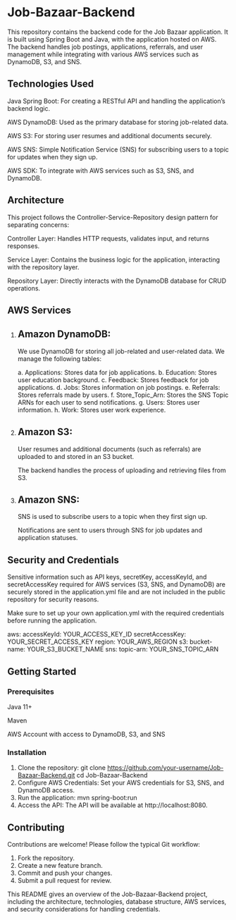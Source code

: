 # Job-Bazaar-Backend
This repository contains the backend code for the Job Bazaar application. It is built using Spring Boot and Java, with the application hosted on AWS. The backend handles job postings, applications, referrals, and user management while integrating 
with various AWS services such as DynamoDB, S3, and SNS.

## Technologies Used

Java
Spring Boot: For creating a RESTful API and handling the application’s backend logic.

AWS DynamoDB: Used as the primary database for storing job-related data.

AWS S3: For storing user resumes and additional documents securely.

AWS SNS: Simple Notification Service (SNS) for subscribing users to a topic for updates when they sign up.

AWS SDK: To integrate with AWS services such as S3, SNS, and DynamoDB.

## Architecture
This project follows the Controller-Service-Repository design pattern for separating concerns:

Controller Layer: Handles HTTP requests, validates input, and returns responses.

Service Layer: Contains the business logic for the application, interacting with the repository layer.

Repository Layer: Directly interacts with the DynamoDB database for CRUD operations.

## AWS Services
1. ## Amazon DynamoDB:
   We use DynamoDB for storing all job-related and user-related data. We manage the following tables:

    a. Applications: Stores data for job applications.
    b. Education: Stores user education background.
    c. Feedback: Stores feedback for job applications.
    d. Jobs: Stores information on job postings.
    e. Referrals: Stores referrals made by users.
    f. Store_Topic_Arn: Stores the SNS Topic ARNs for each user to send notifications.
    g. Users: Stores user information.
    h. Work: Stores user work experience.
2. ## Amazon S3:
    User resumes and additional documents (such as referrals) are uploaded to and stored in an S3 bucket.
    
    The backend handles the process of uploading and retrieving files from S3.

3. ## Amazon SNS:
   SNS is used to subscribe users to a topic when they first sign up.
   
   Notifications are sent to users through SNS for job updates and application statuses.
## Security and Credentials
Sensitive information such as API keys, secretKey, accessKeyId, and secretAccessKey required for AWS services (S3, SNS, and DynamoDB) are securely stored in the application.yml file and are not included in the public repository for security reasons.

Make sure to set up your own application.yml with the required credentials before running the application.

aws:
  accessKeyId: YOUR_ACCESS_KEY_ID
  secretAccessKey: YOUR_SECRET_ACCESS_KEY
  region: YOUR_AWS_REGION
  s3:
    bucket-name: YOUR_S3_BUCKET_NAME
  sns:
    topic-arn: YOUR_SNS_TOPIC_ARN

## Getting Started
### Prerequisites
Java 11+

Maven

AWS Account with access to DynamoDB, S3, and SNS

### Installation
1. Clone the repository:
   git clone https://github.com/your-username/Job-Bazaar-Backend.git
   cd Job-Bazaar-Backend
2. Configure AWS Credentials: Set your AWS credentials for S3, SNS, and DynamoDB access.
3. Run the application: mvn spring-boot:run
4. Access the API: The API will be available at http://localhost:8080.

## Contributing
Contributions are welcome! Please follow the typical Git workflow:

1. Fork the repository.
2. Create a new feature branch.
3. Commit and push your changes.
4. Submit a pull request for review.

This README gives an overview of the Job-Bazaar-Backend project, including the architecture, technologies, database structure, AWS services, and security considerations for handling credentials.


